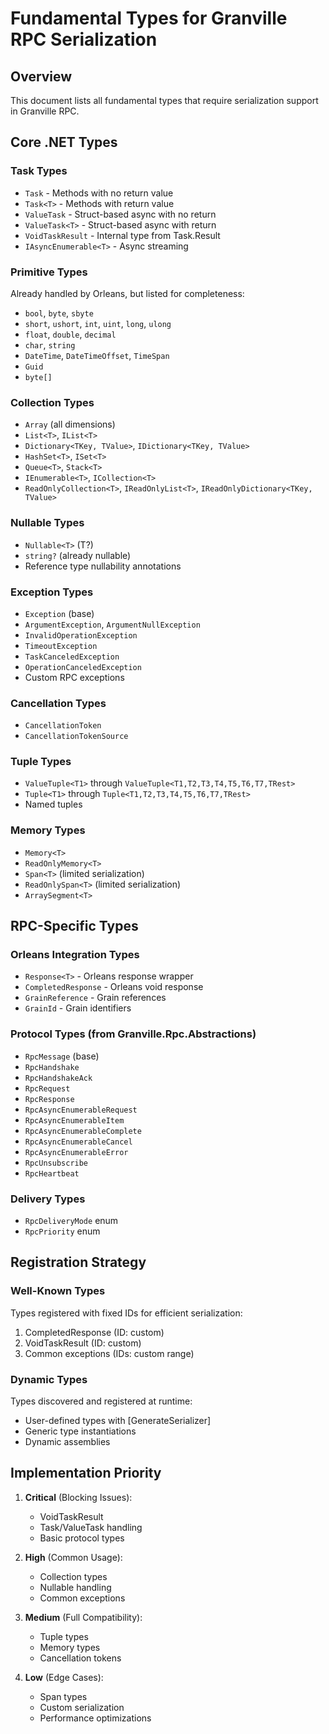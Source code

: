 # Fundamental Types for Granville RPC Serialization

## Overview

This document lists all fundamental types that require serialization support in Granville RPC.

## Core .NET Types

### Task Types
- `Task` - Methods with no return value
- `Task<T>` - Methods with return value
- `ValueTask` - Struct-based async with no return
- `ValueTask<T>` - Struct-based async with return
- `VoidTaskResult` - Internal type from Task.Result
- `IAsyncEnumerable<T>` - Async streaming

### Primitive Types
Already handled by Orleans, but listed for completeness:
- `bool`, `byte`, `sbyte`
- `short`, `ushort`, `int`, `uint`, `long`, `ulong`
- `float`, `double`, `decimal`
- `char`, `string`
- `DateTime`, `DateTimeOffset`, `TimeSpan`
- `Guid`
- `byte[]`

### Collection Types
- `Array` (all dimensions)
- `List<T>`, `IList<T>`
- `Dictionary<TKey, TValue>`, `IDictionary<TKey, TValue>`
- `HashSet<T>`, `ISet<T>`
- `Queue<T>`, `Stack<T>`
- `IEnumerable<T>`, `ICollection<T>`
- `ReadOnlyCollection<T>`, `IReadOnlyList<T>`, `IReadOnlyDictionary<TKey, TValue>`

### Nullable Types
- `Nullable<T>` (T?)
- `string?` (already nullable)
- Reference type nullability annotations

### Exception Types
- `Exception` (base)
- `ArgumentException`, `ArgumentNullException`
- `InvalidOperationException`
- `TimeoutException`
- `TaskCanceledException`
- `OperationCanceledException`
- Custom RPC exceptions

### Cancellation Types
- `CancellationToken`
- `CancellationTokenSource`

### Tuple Types
- `ValueTuple<T1>` through `ValueTuple<T1,T2,T3,T4,T5,T6,T7,TRest>`
- `Tuple<T1>` through `Tuple<T1,T2,T3,T4,T5,T6,T7,TRest>`
- Named tuples

### Memory Types
- `Memory<T>`
- `ReadOnlyMemory<T>`
- `Span<T>` (limited serialization)
- `ReadOnlySpan<T>` (limited serialization)
- `ArraySegment<T>`

## RPC-Specific Types

### Orleans Integration Types
- `Response<T>` - Orleans response wrapper
- `CompletedResponse` - Orleans void response
- `GrainReference` - Grain references
- `GrainId` - Grain identifiers

### Protocol Types (from Granville.Rpc.Abstractions)
- `RpcMessage` (base)
- `RpcHandshake`
- `RpcHandshakeAck`
- `RpcRequest`
- `RpcResponse`
- `RpcAsyncEnumerableRequest`
- `RpcAsyncEnumerableItem`
- `RpcAsyncEnumerableComplete`
- `RpcAsyncEnumerableCancel`
- `RpcAsyncEnumerableError`
- `RpcUnsubscribe`
- `RpcHeartbeat`

### Delivery Types
- `RpcDeliveryMode` enum
- `RpcPriority` enum

## Registration Strategy

### Well-Known Types
Types registered with fixed IDs for efficient serialization:
1. CompletedResponse (ID: custom)
2. VoidTaskResult (ID: custom)
3. Common exceptions (IDs: custom range)

### Dynamic Types
Types discovered and registered at runtime:
- User-defined types with [GenerateSerializer]
- Generic type instantiations
- Dynamic assemblies

## Implementation Priority

1. **Critical** (Blocking Issues):
   - VoidTaskResult
   - Task/ValueTask handling
   - Basic protocol types

2. **High** (Common Usage):
   - Collection types
   - Nullable handling
   - Common exceptions

3. **Medium** (Full Compatibility):
   - Tuple types
   - Memory types
   - Cancellation tokens

4. **Low** (Edge Cases):
   - Span types
   - Custom serialization
   - Performance optimizations